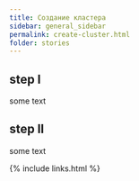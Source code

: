```yaml
---
title: Создание кластера
sidebar: general_sidebar
permalink: create-cluster.html
folder: stories
---
```


## step I

some text

## step II

some text


{% include links.html %}
